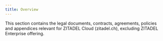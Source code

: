 ```yaml
---
title: Overview
--- 
```

This section contains the legal documents, contracts, agreements, policies and appendices relevant for ZITADEL Cloud (zitadel.ch), excluding ZITADEL Enterprise offering.

